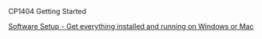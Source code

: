 CP1404 Getting Started

[Software Setup - Get everything installed and running on Windows or Mac](https://github.com/CP1404/Starter/wiki/Software-Setup)
